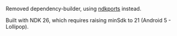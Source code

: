 Removed dependency-builder, using [ndkports](https://github.com/ViliusSutkus89/ndkports) instead.

Built with NDK 26, which requires raising minSdk to 21 (Android 5 - Lollipop).
